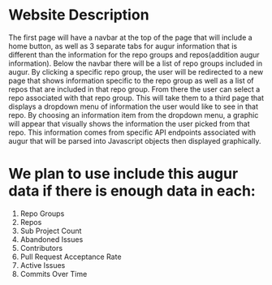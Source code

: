 # Website Description
The first page will have a navbar at the top of the page that will include
a home button, as well as 3 separate tabs for augur information that is
different than the information for the repo groups and repos(addition augur
information). Below the navbar there will be a list of repo groups included
in augur. By clicking a specific repo group, the user will be redirected to 
a new page that shows information specific to the repo group as well as a list
of repos that are included in that repo group. From there the user can select 
a repo associated with that repo group. This will take them to a third page that
displays a dropdown menu of information the user would like to see in that repo.
By choosing an information item from the dropdown menu, a graphic will appear
that visually shows the information the user picked from that repo. This 
information comes from specific API endpoints associated with augur that will
be parsed into Javascript objects then displayed graphically. 

# We plan to use include this augur data if there is enough data in each:
1. Repo Groups
2. Repos
3. Sub Project Count
4. Abandoned Issues
5. Contributors
6. Pull Request Acceptance Rate
7. Active Issues
8. Commits Over Time
